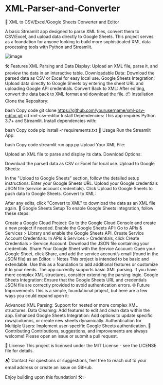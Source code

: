 # XML-Parser-and-Converter

📄 XML to CSV/Excel/Google Sheets Converter and Editor

A basic Streamlit app designed to parse XML files, convert them to CSV/Excel, and upload data directly to Google Sheets. This project serves as a foundation for anyone looking to build more sophisticated XML data processing tools with Python and Streamlit.

![image](https://github.com/user-attachments/assets/b11284c8-831b-49f4-912e-0dcc8b00e824)


🛠️ Features
XML Parsing and Data Display: Upload an XML file, parse it, and preview the data in an interactive table.
Downloadable Data: Download the parsed data as CSV or Excel for easy local use.
Google Sheets Integration: Upload data directly to Google Sheets by entering the sheet URL and uploading Google API credentials.
Convert Back to XML: After editing, convert the data back to XML format and download the file.
📦 Installation
Clone the Repository:

bash
Copy code
git clone https://github.com/yourusername/xml-csv-editor.git
cd xml-csv-editor
Install Dependencies: This app requires Python 3.7+ and Streamlit. Install dependencies with:

bash
Copy code
pip install -r requirements.txt
🚀 Usage
Run the Streamlit App:

bash
Copy code
streamlit run app.py
Upload Your XML File:

Upload an XML file to parse and display its data.
Download Options:

Download the parsed data as CSV or Excel for local use.
Upload to Google Sheets:

In the "Upload to Google Sheets" section, follow the detailed setup instructions:
Enter your Google Sheets URL.
Upload your Google credentials JSON file (service account credentials).
Click Upload to Google Sheets to push data to Google Sheets.
Convert to XML:

After any edits, click "Convert to XML" to download the data as an XML file again.
📑 Google Sheets Setup
To enable Google Sheets integration, follow these steps:

Create a Google Cloud Project: Go to the Google Cloud Console and create a new project if needed.
Enable the Google Sheets API: Go to APIs & Services > Library and enable the Google Sheets API.
Create Service Account Credentials:
In APIs & Services > Credentials, click Create Credentials > Service Account.
Download the JSON file containing your credentials.
Share Your Google Sheet with the Service Account:
Open your Google Sheet, click Share, and add the service account’s email (found in the JSON file) as an Editor.
💡 Notes
This project is intended to be basic and extendable. Use this as a foundation to add additional features or customize it to your needs.
The app currently supports basic XML parsing. If you have more complex XML structures, consider extending the parsing logic.
Google Sheets Integration: Ensure that the Google Sheets URL and credentials JSON file are correctly provided to avoid authentication errors.
🌐 Future Improvements
This is a simple, foundational project, but here are a few ways you could expand upon it:

Advanced XML Parsing: Support for nested or more complex XML structures.
Data Cleaning: Add features to edit and clean data within the app.
Enhanced Google Sheets Integration: Add options to update specific rows/columns, or create new sheets dynamically.
Authentication for Multiple Users: Implement user-specific Google Sheets authentication.
🤝 Contributing
Contributions, suggestions, and improvements are always welcome! Please open an issue or submit a pull request.

📝 License
This project is licensed under the MIT License - see the LICENSE file for details.

📬 Contact
For questions or suggestions, feel free to reach out to your email address or create an issue on GitHub.

Enjoy building upon this foundation! 🛠️✨
